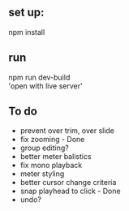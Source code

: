 ## set up:
npm install

## run
npm run dev-build <br/>
'open with live server'

## To do
- prevent over trim, over slide
- fix zooming - Done
- group editing?
- better meter balistics
- fix mono playback
- meter styling
- better cursor change criteria
- snap playhead to click - Done
- undo?
